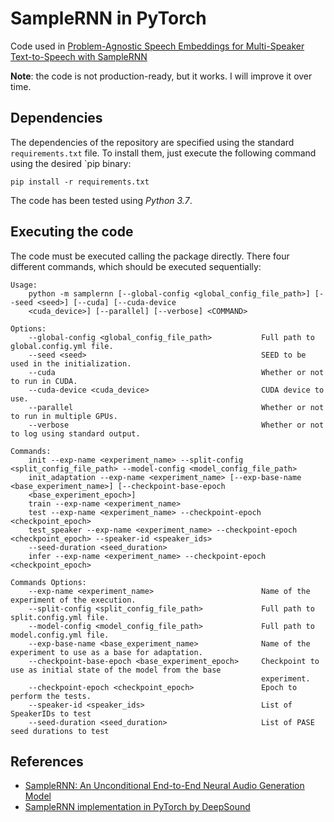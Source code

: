 # SampleRNN in PyTorch

Code used in [Problem-Agnostic Speech Embeddings for Multi-Speaker Text-to-Speech with SampleRNN](https://arxiv.org/abs/1906.00733)

__Note__: the code is not production-ready, but it works. I will improve it over time.

## Dependencies

The dependencies of the repository are specified using the standard 
`requirements.txt` file. To install them, just execute the following command 
using the desired `pip binary:

```pip install -r requirements.txt```

The code has been tested using _Python 3.7_.

## Executing the code

The code must be executed calling the package directly. There four different 
commands, which should be executed sequentially:

````
Usage:
    python -m samplernn [--global-config <global_config_file_path>] [--seed <seed>] [--cuda] [--cuda-device 
    <cuda_device>] [--parallel] [--verbose] <COMMAND>
    
Options:
    --global-config <global_config_file_path>           Full path to global.config.yml file.
    --seed <seed>                                       SEED to be used in the initialization.
    --cuda                                              Whether or not to run in CUDA.
    --cuda-device <cuda_device>                         CUDA device to use.
    --parallel                                          Whether or not to run in multiple GPUs.
    --verbose                                           Whether or not to log using standard output.
    
Commands:
    init --exp-name <experiment_name> --split-config <split_config_file_path> --model-config <model_config_file_path>
    init_adaptation --exp-name <experiment_name> [--exp-base-name <base_experiment_name>] [--checkpoint-base-epoch 
    <base_experiment_epoch>]
    train --exp-name <experiment_name>
    test --exp-name <experiment_name> --checkpoint-epoch <checkpoint_epoch>
    test_speaker --exp-name <experiment_name> --checkpoint-epoch <checkpoint_epoch> --speaker-id <speaker_ids> 
    --seed-duration <seed_duration>
    infer --exp-name <experiment_name> --checkpoint-epoch <checkpoint_epoch>
      
Commands Options:
    --exp-name <experiment_name>                        Name of the experiment of the execution.
    --split-config <split_config_file_path>             Full path to split.config.yml file.
    --model-config <model_config_file_path>             Full path to model.config.yml file.
    --exp-base-name <base_experiment_name>              Name of the experiment to use as a base for adaptation.
    --checkpoint-base-epoch <base_experiment_epoch>     Checkpoint to use as initial state of the model from the base
                                                        experiment.
    --checkpoint-epoch <checkpoint_epoch>               Epoch to perform the tests.
    --speaker-id <speaker_ids>                          List of SpeakerIDs to test
    --seed-duration <seed_duration>                     List of PASE seed durations to test
````

## References

* [SampleRNN: An Unconditional End-to-End Neural Audio Generation Model](https://arxiv.org/abs/1612.07837)
* [SampleRNN implementation in PyTorch by DeepSound](https://github.com/deepsound-project/samplernn-pytorch)